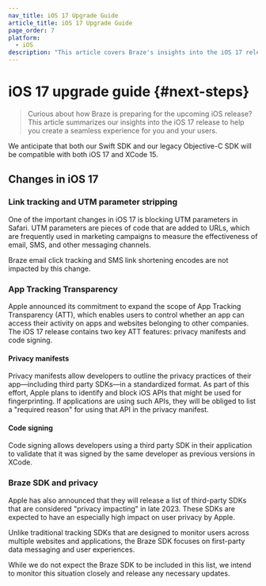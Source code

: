 ```yaml
---
nav_title: iOS 17 Upgrade Guide
article_title: iOS 17 Upgrade Guide
page_order: 7
platform: 
  - iOS
description: "This article covers Braze's insights into the iOS 17 release to help you upgrade your SDK seamlessly."
---
```


# iOS 17 upgrade guide {#next-steps}

> Curious about how Braze is preparing for the upcoming iOS release? This article summarizes our insights into the iOS 17 release to help you create a seamless experience for you and your users.

We anticipate that both our Swift SDK and our legacy Objective-C SDK will be compatible with both iOS 17 and XCode 15.

## Changes in iOS 17

### Link tracking and UTM parameter stripping

One of the important changes in iOS 17 is blocking UTM parameters in Safari. UTM parameters are pieces of code that are added to URLs, which are frequently used in marketing campaigns to measure the effectiveness of email, SMS, and other messaging channels. 

Braze email click tracking and SMS link shortening encodes are not impacted by this change.

### App Tracking Transparency

Apple announced its commitment to expand the scope of App Tracking Transparency (ATT), which enables users to control whether an app can access their activity on apps and websites belonging to other companies. The iOS 17 release contains two key ATT features: privacy manifests and code signing.

#### Privacy manifests

Privacy manifests allow developers to outline the privacy practices of their app&#8212;including third party SDKs&#8212;in a standardized format. As part of this effort, Apple plans to identify and block iOS APIs that might be used for fingerprinting. If applications are using such APIs, they will be obliged to list a "required reason" for using that API in the privacy manifest. 

#### Code signing

Code signing allows developers using a third party SDK in their application to validate that it was signed by the same developer as previous versions in XCode. 

### Braze SDK and privacy

Apple has also announced that they will release a list of third-party SDKs that are considered "privacy impacting" in late 2023. These SDKs are expected to have an especially high impact on user privacy by Apple.

Unlike traditional tracking SDKs that are designed to monitor users across multiple websites and applications, the Braze SDK focuses on first-party data messaging and user experiences.

While we do not expect the Braze SDK to be included in this list, we intend to monitor this situation closely and release any necessary updates.
